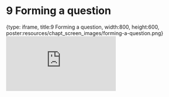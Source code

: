 # 9 Forming a question
 
{type: iframe, title:9 Forming a question, width:800, height:600, poster:resources/chapt_screen_images/forming-a-question.png}
![](https://datatrail-jhu.github.io/DataTrail/no_toc/forming-a-question.html)
 

 
